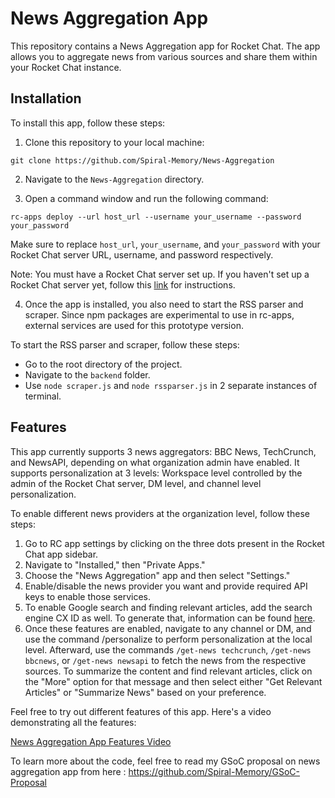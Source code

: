 # News Aggregation App

This repository contains a News Aggregation app for Rocket Chat. The app allows you to aggregate news from various sources and share them within your Rocket Chat instance.

## Installation

To install this app, follow these steps:

1. Clone this repository to your local machine:

```
git clone https://github.com/Spiral-Memory/News-Aggregation
```

2. Navigate to the `News-Aggregation` directory.

3. Open a command window and run the following command:

```
rc-apps deploy --url host_url --username your_username --password your_password
```

Make sure to replace `host_url`, `your_username`, and `your_password` with your Rocket Chat server URL, username, and password respectively.

Note: You must have a Rocket Chat server set up. If you haven't set up a Rocket Chat server yet, follow this [link](https://developer.rocket.chat/open-source-projects/server/server-environment-setup) for instructions.

4. Once the app is installed, you also need to start the RSS parser and scraper. Since npm packages are experimental to use in rc-apps, external services are used for this prototype version.

To start the RSS parser and scraper, follow these steps:

- Go to the root directory of the project.
- Navigate to the `backend` folder.
- Use `node scraper.js` and `node rssparser.js` in 2 separate instances of terminal.


## Features

This app currently supports 3 news aggregators: BBC News, TechCrunch, and NewsAPI, depending on what organization admin have enabled. It supports personalization at 3 levels: Workspace level controlled by the admin of the Rocket Chat server, DM level, and channel level personalization.

To enable different news providers at the organization level, follow these steps:

1. Go to RC app settings by clicking on the three dots present in the Rocket Chat app sidebar.
2. Navigate to "Installed," then "Private Apps."
3. Choose the "News Aggregation" app and then select "Settings."
4. Enable/disable the news provider you want and provide required API keys to enable those services.
5. To enable Google search and finding relevant articles, add the search engine CX ID as well. To generate that, information can be found [here](https://developers.google.com/custom-search/v1/overview).
6. Once these features are enabled, navigate to any channel or DM, and use the command /personalize to perform personalization at the local level. Afterward, use the commands `/get-news techcrunch`, `/get-news bbcnews`, or `/get-news newsapi` to fetch the news from the respective sources. To summarize the content and find relevant articles, click on the "More" option for that message and then select either "Get Relevant Articles" or "Summarize News" based on your preference.

Feel free to try out different features of this app. Here's a video demonstrating all the features:

[News Aggregation App Features Video](https://drive.google.com/drive/folders/1yOnNJ4UucZqH91ZbXo0XVz0VMkkfqDL4?usp=sharing)

To learn more about the code, feel free to read my GSoC proposal on news aggregation app from  here : https://github.com/Spiral-Memory/GSoC-Proposal
